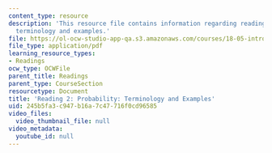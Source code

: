 ```yaml
---
content_type: resource
description: 'This resource file contains information regarding reading 2: probability:
  terminology and examples.'
file: https://ol-ocw-studio-app-qa.s3.amazonaws.com/courses/18-05-introduction-to-probability-and-statistics-spring-2014/245b5fa3c947b16a7c47716f0cd96585_MIT18_05S14_Reading2.pdf
file_type: application/pdf
learning_resource_types:
- Readings
ocw_type: OCWFile
parent_title: Readings
parent_type: CourseSection
resourcetype: Document
title: 'Reading 2: Probability: Terminology and Examples'
uid: 245b5fa3-c947-b16a-7c47-716f0cd96585
video_files:
  video_thumbnail_file: null
video_metadata:
  youtube_id: null
---
```

